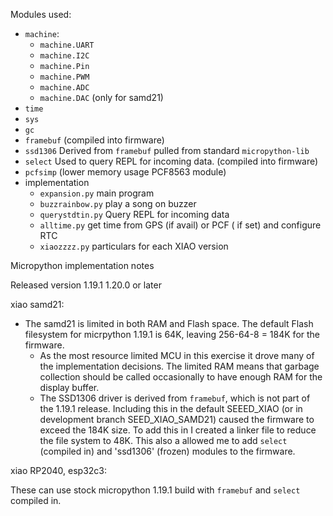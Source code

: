 Modules used:

- `machine`:
   + `machine.UART`
   + `machine.I2C`
   + `machine.Pin`
   + `machine.PWM`
   + `machine.ADC`
   + `machine.DAC` (only for samd21)
- `time`
- `sys`
- `gc`
- `framebuf` (compiled into firmware)
- `ssd1306` Derived from `framebuf` pulled from standard `micropython-lib`
- `select`  Used to query REPL for incoming data.  (compiled into firmware)
- `pcfsimp` (lower memory usage PCF8563 module)
- implementation
   + `expansion.py`     main program
   + `buzzrainbow.py`   play a song on buzzer
   + `querystdtin.py`   Query REPL for incoming data
   + `alltime.py`       get time from GPS (if avail) or PCF ( if set) and configure RTC
   + `xiaozzzz.py`      particulars for each XIAO version


Micropython implementation notes

Released version 1.19.1 1.20.0  or later

xiao samd21:

* The samd21 is limited in both RAM and Flash space.  The default Flash filesystem for micrpython 1.19.1 is 64K, leaving 256-64-8 = 184K for the firmware.
   * As the most resource limited MCU in this exercise it drove many of the implementation decisions.  The limited RAM means that garbage collection should be called occasionally to have enough RAM for the display buffer.
   * The SSD1306 driver is derived from `framebuf`, which is not part of the 1.19.1 release.  Including this in the default SEEED_XIAO (or in development branch SEED_XIAO_SAMD21) caused the firmware to exceed the 184K size.  To add this in  I created a linker file to reduce the file system to 48K.  This also a allowed me to add `select` (compiled in) and 'ssd1306' (frozen) modules to the firmware.

xiao RP2040, esp32c3:

These can use stock micropython 1.19.1 build with `framebuf` and `select` compiled in.


